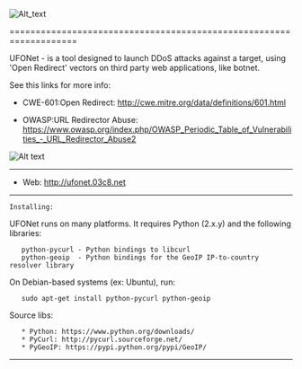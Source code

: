   ![Alt_text](https://ufonet.03c8.net/ufonet/ufonet-gui4_small.png "UFONet Botnet Attacking Map")

=================================================================== 

  UFONet - is a tool designed to launch DDoS attacks against a target, 
  using 'Open Redirect' vectors on third party web applications, like botnet.

  See this links for more info:

   - CWE-601:Open Redirect: 
     http://cwe.mitre.org/data/definitions/601.html

   - OWASP:URL Redirector Abuse: 
     https://www.owasp.org/index.php/OWASP_Periodic_Table_of_Vulnerabilities_-_URL_Redirector_Abuse2

  ![Alt text](https://ufonet.03c8.net/ufonet/ufonet-schema.png "UFONet Schema")

----------

 + Web:  http://ufonet.03c8.net

----------

    Installing:

  UFONet runs on many platforms.  It requires Python (2.x.y) and the following libraries:

       python-pycurl - Python bindings to libcurl
       python-geoip  - Python bindings for the GeoIP IP-to-country resolver library

  On Debian-based systems (ex: Ubuntu), run: 

       sudo apt-get install python-pycurl python-geoip

  Source libs:

       * Python: https://www.python.org/downloads/
       * PyCurl: http://pycurl.sourceforge.net/
       * PyGeoIP: https://pypi.python.org/pypi/GeoIP/

----------
